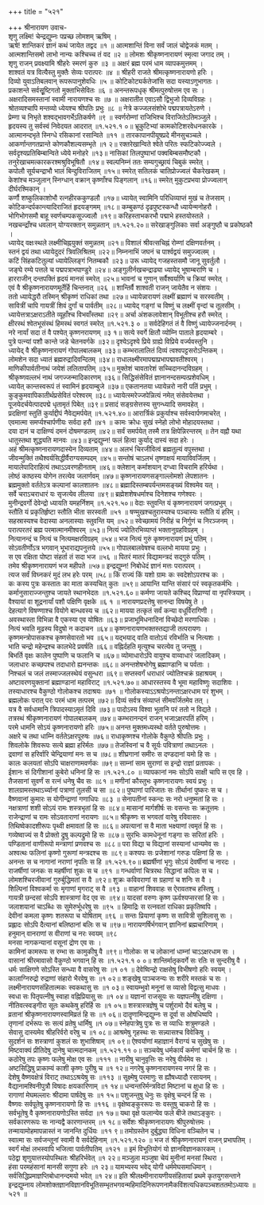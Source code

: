+++
title = "५२१"

+++
श्रीनारायण उवाच-  
शृणु लक्ष्मि! चेन्द्रद्युम्नः पप्रच्छ लोमशम् ऋषिम् ।  
ऋषे! शान्तिकरं ज्ञानं कथं जायेत तद्वद ॥१ ॥
आत्मशान्तिं विना सर्वं जालं चोद्वेजकं मतम् ।  
आत्मशान्तिसमो लाभो नान्यः कश्चिच्च तं वद ॥२ ॥
लोमशः श्रीकृष्णनारायणं स्मृत्वा जगाद तम् ।  
शृणु राजन् प्रवक्ष्यामि श्रीहरेः स्मरणं कुरु ॥३ ॥
अक्षरं ब्रह्म परमं धाम व्यापकमुत्तमम् ।  
शाश्वतं यत्र वित्यैस्तु मुक्तैः सेव्यः परात्परः ॥४ ॥
श्रीहरी राजते श्रीमत्कृष्णनारायणो हरिः ।  
दिव्यो युवाऽतिबलवान् रूपरूपानुशेवधिः ॥५ ॥
कोटिकोट्यर्कतेजांसि सदा यस्याऽणुभागतः ।  
प्रकाशन्ते सर्वसूृष्टिगतो मुक्ताभिसेवितः ॥६ ॥
अनन्तरूपधृक् श्रीमत्पुरुषोत्तम एव सः ।  
अक्षरादिसमस्तानां स्वामी नारायणश्च सः ॥७ ॥
अक्षरातीत एवाऽसौ द्विभुजो दिव्यविग्रहः ।  
श्रोतव्यश्चापि मन्तव्यो ध्येयश्च श्रीपतिः प्रभुः ॥८ ॥
नेत्रे कज्जलसंशोभे पद्मपत्रायतेऽरुणे ।  
प्रेम्णा च निभृते शश्वद्भावगर्भेऽतिकर्षणे ॥९ ॥
स्वर्णरोम्णां राजिभिश्च विराजितेऽतिमञ्जुले ।  
हृदयस्य तु सर्वस्वं निवेदयत आदरात् ॥१.५२१.१ ०॥
भ्रूकुटिभ्यां कामकोटिशरवेधनकारके ।  
आत्मानन्दभृते स्निग्धे रसिकानां रसान्विते ॥११ ॥
तारकापानपीयूषप्रदे मीनसुचञ्चले ।  
आकर्णान्तगतप्रान्ते कोणकौशल्यसम्भृते ॥१ २॥
रक्तरेखान्विते श्वेते परितः स्फटिकोज्ज्वले ।  
सर्वदृश्यप्रतिबिम्बान्विते ध्येये मनोहरे ॥१३॥
नासिकां तिलपुष्पाभां पक्वबिम्बसमौष्टकौ ।  
तनुरेखाचमत्कारकरश्मश्रुविभूषितौ ॥१४॥
स्वल्पनिम्नं ततः सम्यगुच्छ्रायं चिबुकं स्मरेत् ।  
कपोलौ सूर्यचन्द्राभौ भालं बिन्दुविराजितम् ॥१५॥
स्मरेत् सतिलकं चातिप्रोज्ज्वलं चैकरेखकम् ।  
केशांश्च मञ्जुलान् स्निग्धान् वक्रान् कृष्णाँश्च पिङ्गलान् ॥१६॥
स्मरेत् मुकुटप्रभया प्रोज्ज्वलान् दीर्घरश्मिकान् ।  
कर्णौ शष्कुलिकाशोभौ रत्नहीरककुण्डलौ ॥१७॥
ध्यायेत् स्वामिनि परिधिव्याप्तं मुखं च तेजसाम् ।  
कोटिकन्दर्पकान्त्यादिराजितं हृदयङ्गमम् ॥१८॥
कम्बुकण्ठं दृढपुष्टस्कन्धौ ध्यायेन्मनोहरौ ।  
भोगिभोगसमौ बाहू स्वर्णचम्पकसूज्ज्वलौ ॥१९॥
करिहस्ताभकरभौ पद्माभे हस्तयोस्तले ।  
नखचन्द्राँश्च धवलान् योग्यरक्तान् समुन्नतान् ॥१.५२१.२०॥
सरेखाङ्गुलिकाः सर्वा अङ्गुष्ठौ च प्रकोष्ठकौ ।  
ध्यायेद् वक्षःस्थले लक्ष्मीचिह्नयुक्तं समुन्नतम् ॥२१॥
विशालं श्रीवत्सचिह्नं रोम्णां दक्षिणवर्तनम् ।  
स्तनं द्वयं तथा ध्यायेदुदरं त्रिवलिश्रितम् ॥२२॥
निम्ननाभिं जघनं च पार्श्वद्वयं समुज्ज्वलम् ।  
कटिं सिंहकटितुल्यां ध्यायेल्लिङ्गं नितम्बकौ ॥२३॥
उरू ध्यायेद् गजहस्तसमौ जानू सुवर्तुलौ ।  
जङ्घे रम्ये पत्तले च पद्मपत्राभपाण्डुरे ॥२४॥
अङ्गुलीर्नखचन्द्राढ्या ध्यायेद् भूषाम्बराणि च ।  
हारराजीन् दन्तपक्तिं हृदयं मानसं स्मरेत् ॥२५॥
भावनां च गुणान् सर्वैश्वर्याणि च क्रियां स्मरेत् ।  
एवं वै श्रीकृष्णनारायणमूर्तेर्हि चिन्तनात् ॥२६ ॥
शान्तिर्वै शाश्वती राजन् जायेतैव न संशयः ।  
ततो ध्यायेद्धरौ तस्मिन् श्रीकृष्णं राधिकां तथा ॥२७॥
ध्यायेन्नारायणं लक्ष्मीं ब्रह्माणं च सरस्वतीम् ।  
सावित्रीं चापि गायत्रीं शिवं दुर्गां च पार्वतीम् ॥२८॥
ध्यायेद् गङ्गां च विष्णुं च लक्ष्मीं वृन्दां च तूलसीम् ।  
ध्यायेत्तत्राऽक्षराऽतीते व्यूहाँश्च विभवाँस्तथा ॥२९॥
अर्चा अंशकलावेशान् विभूतीश्च हरौ स्मरेत् ।  
क्षीरस्थं श्वेतभूसंस्थं हिमस्थं स्वगतं स्मरेत् ॥१.५२१.३ ० ॥
सर्वदेहिगतं तं वै विष्णुं ध्यायेज्जनार्दनम् ।  
नरे नार्यां सदा तं वै पश्येत् कृष्णनरायणम् ॥३ १॥
सत्ये स्वर्गे क्षितौ व्योम्नि पाताले हृदयाम्बरे ।  
पुत्रे पत्न्यां पशौ कान्ते जडे चेतनवर्गके ॥३२॥
दृश्येऽदृश्ये प्रिये ग्राह्ये विप्रिये वर्ज्यवस्तुनि ।  
ध्यायेद् वै श्रीकृष्णनारायणं गोपालबालकम् ॥३३॥
कम्भरालालितं दिव्यं त्वश्वपट्टसरोऽन्तिकम् ।  
लोमशेन सदा ध्यातं ब्रह्मरुद्रादिवन्दितम् ॥३४॥
राधालक्ष्मीरमापद्माप्रभापद्मावतीश्वरम् ।  
माणिकीपार्वतीनाथं जयेशं ललितापतिम् ॥३५॥
मुक्तेशं चावतारेशं सच्चिदानन्दविग्रहम् ।  
श्रीकृष्णवल्लभं नाथं जगज्जन्मादिकारणम् ॥३६॥
सिद्धिसंसेवितं ज्ञानानन्दसम्पत्प्रशेवधिम् ।  
ध्यायेत् कान्तस्वरूपं तं स्वामिनं हृदयाम्बुजे ॥३७॥
एकतानतया ध्यायेन्नरो नारी पतिं प्रभुम् ।  
कुङ्कुमवापिकातीर्थप्रसेवितं परेश्वरम् ॥३८॥
ध्यायेत्स्मरेज्जपेन्नित्यं नमेत् संसेवयेत्तथा ।  
पूजयेदर्चयेत्पादपद्मे धृतामृतं पिबेत् ॥३९॥
प्रसादं सङ्ग्रसेत्तस्य सुगन्ध्यादि समावहेत् ।  
प्रदक्षिणां स्तुतिं कुर्याद्दीपं नैवेद्यमर्पयेत् ॥१.५२१.४०॥
आरार्त्रिकं प्रकुर्याश्च सर्वस्वार्पणमाचरेत् ।  
एवमात्मा समर्प्यश्चार्पणीयः सर्वदा हरौ ॥४१ ॥
कामः क्रोधः सुखं स्नेहो लोभो मोहादयस्तथा ।  
दया दानं च दाक्षिण्यं दमनं दोषमण्डलम् ॥४२॥
सर्वं समर्पयेत् तस्मै तत्र क्षिपेन्निरन्तरम् ॥
तेन वह्नौ यथा धातुस्तथा शुद्ध्यति मानवः ॥४३॥
इन्द्रद्युम्न! फलं हित्वा कुर्याद् दास्यं सदा हरेः ।  
अहं श्रीमत्कृष्णनारायणदास्येन दिव्यताम् ॥४४॥
अलभं चिरजीवित्वं ब्रह्मतुल्यं वपुस्तथा ।  
जीवन्मुक्तिं तथैश्वर्यसिद्धीर्वैराग्यसम्पदम् ॥४५॥
सन्तोषं चाऽलभं तृष्णाक्षयं मायाविवर्जितम् ।  
मायालेपादिराहित्यं तथाऽऽवरणहीनताम् ॥४६॥
क्लेशान् कर्माशयान् दग्ध्वा विचरामि हरिर्यथा ।  
लोष्ठं काष्ठस्य योगेन तरत्येव जलार्णवम् ॥४७॥
कृष्णनारायणसङ्गाल्लोमशो लेपशातनः ।  
ब्रह्ममुक्तो वर्ततेऽत्र कल्पानां कालशातनः ॥४८॥
ब्रह्मादिस्तम्बपर्यन्तमसङ्ख्यं विश्वमेव यत् ।  
सर्वे चराऽचराधारं यः सृजत्येव लीलया ॥४९॥
ब्रह्मेशशेषधर्माश्च दिनेशश्च गणेश्वरः ।  
मुनीन्द्रवर्गो देवेन्द्रो ध्यायति यमहर्निशम् ॥१.५२१.५०॥
वेदाः स्तुवन्ति यं कृष्णनारायणं जगत्प्रभुम् ।  
स्तौति यं प्रकृतिर्हृष्टा स्तौति भीता सरस्वती ॥५१ ॥
षण्मुखश्चतुरास्यश्च पञ्चास्यः स्तौति यं हरिम् ।  
सहस्रास्यश्च वेदास्या अनलास्याः स्तुवन्ति यम् ॥५२॥
स्वेच्छामयं निरीहं च निर्गुणं च निरञ्जनम् ।  
परात्परतरं ब्रह्म परमात्मानमीश्वरम् ॥५३॥
नित्यं ज्योतिरभिव्याप्तं भक्तानुग्रहविग्रहम् ।  
नित्यानन्दं च नित्यं च नित्यमक्षरविग्रहम् ॥५४॥
भज नित्यं गुरुं कृष्णनारायणं प्रभुं पतिम् ।  
सोऽवतीर्णोऽत्र भगवान् भूभाराद्यपनुत्तये ॥५५॥
गोपालबालवेषश्च वल्लभो मायया प्रभुः ।  
स एव रक्षिता पोष्टा संहर्ता तं सदा भज ॥५६ ॥
पितरं मातरं विद्यामन्त्रदं सद्गुरुं पतिम् ।  
तमेव श्रीकृष्णनारायणं भज महीपते ॥५७॥
इन्द्रद्युम्न! निबोधेदं ज्ञानं मत्तः परात्परम् ।  
त्यज सर्वं विघ्नकरं मुदं लभ हरेः परम् ॥५८॥
किं राज्यं किं यशो ग्रामः कः स्वदेशोऽपरश्च कः ।  
कः कस्य पुत्रः कस्तातः का माता कस्यचित् कुतः ॥५९॥
आयान्ति यान्ति संसारं परं स्वकृतकर्मभिः ।  
कर्मानुसाराज्जन्तुश्च जायते स्थानभेदतः ॥१.५२१.६०॥
कर्मणा जायते कश्चिद् विप्राण्यां वा नृपस्त्रियाम् ।  
वैश्यायां वा शूद्रनार्यां पशौ पक्षिणि वृक्षके ॥६ १ ॥
नारायणप्रदत्तेषु सानन्दा विषयेषु ते ।  
देहत्यागे विषण्णाश्च वियोगे बान्धवस्य च ॥६२॥
मायया तत्कृतं सर्वं कन्या वधूर्विरागिणी ।  
अवस्थास्ता विभिन्ना वै एकस्या एव योषितः ॥६३॥
प्रजाभूमिधनादिनां विच्छेदो मरणाधिकः ।  
नित्यं भवति मूढस्य विदुषो न कदाचन ॥६४॥
कृष्णनारायणभक्तस्तद्याजी तत्परायणः ।  
कृष्णमन्त्रोपासकश्च कृष्णसेवारतो भव ॥६५॥
यद्भयाद् वाति वातोऽयं रविर्भाति च नित्यशः ।  
भाति चन्द्रो महेन्द्रश्च कालभेदे प्रवर्षति ॥६६॥
वह्निर्दहति मृत्युश्च चरत्येव तु जन्तुषु ।  
बिभर्ति वृक्षः कालेन पुष्पाणि च फलानि च ॥६७॥
व्योमाधारोऽपि वायुश्च वाय्वाधारं जलादिकम् ।  
जलाधारः कच्छपश्च तदाधारो ह्यनन्तकः ॥६८॥
अनन्तशेषभोगेषु ब्रह्माण्डानि च पर्वताः ।  
निश्चलं च जलं तस्माज्जलस्थेयं वसुन्धरा ॥६९॥
सप्तस्वर्गं धराधारं ज्योतिश्चक्रं ग्रहाश्रयम् ।  
अष्टावरणयुक्तानां ब्रह्माण्डानां महाविराट् ॥१.५२१.७०॥
आधारस्तस्य वै भूमा महाविष्णुः सदाशिवः ।  
तस्याधारश्च वैकुण्ठो गोलोकश्च तदाश्रयः ॥७१ ॥
गोलोकस्याऽऽश्रयोऽनन्ताऽक्षरधाम परं शुभम् ।  
ब्रह्मलोकः परात् परः परमं धाम तत्परम् ॥७२॥
दिव्यं सर्वत्र संव्याप्तं सीमवर्जितमेव तत् ।  
यत्र वै सर्वधामानि त्रिपादस्याऽमृतं दिवि ॥७३॥
पादोऽस्य विश्वा भूतानि परं ततो न विद्यते ।  
तत्रस्थं श्रीकृष्णनारायणं गोपालबालकम् ॥७४॥
कम्भरानन्दनं राजन् भजाऽक्षरपतिं हरिम् ।  
परमे धामनि सोऽयं कृष्णनारायणो हरिः ॥७५॥
अनन्त मुक्तमध्यस्थो वर्तते पुरुषोत्तमः ।  
अक्षरे च तथा धाम्नि वर्ततेऽक्षरपूरुषः ॥७६॥
राधाकृष्णश्च गोलोके वैकुण्ठे श्रीपतिः प्रभुः ।  
शिवलोके शिवरूपः सत्ये ब्रह्मा हरिर्मतः ॥७७॥
तेजस्विनां च वै सूर्यः पवित्राणां तथाऽनलः ।  
द्रवाणां स हरिर्वारि चेन्द्रियाणां मनः स च ॥७८॥
शीघ्रगानां समीरः स दण्डदानां यमो हि सः ।  
कालः कलयतां सोऽपि चाक्षराणामवर्णकः ॥७९॥
साम्नां साम सुराणां स इन्द्रो राज्ञां प्रतापकः ।  
ईशानः सं दिगीशानां कुबेरो धनिनां हि सः ॥१.५२१.८० ॥
व्यापकानां नमः सोऽपि साक्षी चापि स एव हि ।  
तैजसानां सुवर्णं स रत्नं धनेषु चैव सः ॥८१ ॥
मणीनां कौस्तुभः कृष्णनारायणः स्वयं प्रभुः ।  
शालग्रामस्तथाऽर्च्यानां पत्राणां तुलसी च सा ॥८२॥
पुष्पाणां पारिजातः सः तीर्थानां पुष्करः स च ।  
वैष्णवानां कुमारः स योगीन्द्राणां गणाधिपः ॥८३ ॥
सेनापतीनां स्कन्दः सः नरो धनुष्मतां हि सः ।  
नक्षत्राणां शशी सोऽयं रामः शस्त्रभृतां हि सः ॥८४॥
मासानां मार्गशीर्षः सः वसन्तः सः क्रतूत्तमः ।  
राजेन्द्राणां च रामः सोऽवताराणां नरायणः ॥८५॥
श्रीकृष्णः स भगवतां वारेषु रविवासरः ।  
तिथिष्वेकादशीरूपः पृथ्वी क्षमावतां हि सः ॥८६॥
अपत्यानां स वै माता भक्ष्याणां त्वमृतं हि सः ।  
गव्येष्वाज्यं स वै प्रोक्तो द्रुषु कल्पद्रुमो हि सः ॥८७॥
सुरभिः कामधेनूनां गङ्गा सः सरितां हरिः ।  
पण्डितानां वाणीरूपो मन्त्राणां प्रणवश्च सः ॥८८॥
परा विद्या च विद्यानां सस्यानां धान्यमेव सः ।  
अश्वत्थः फलिनां कृष्णो गुरूणां मन्त्रदश्च सः ॥८९॥
कश्यपः सः प्रजेशानां गरुडः पक्षिणां हि सः ।  
अनन्तः स च नागानां नराणां नृपतिः स हि ॥१.५२१.९०॥
ब्रह्मर्षीणां भृगुः सोऽयं देवर्षीणां च नारदः ।  
राजर्षीणां जनकः स महर्षीणां शुकः स च ॥९१ ॥
गन्धर्वाणां चित्ररथः सिद्धानां कपिलः स च ।  
लोमशश्चिरजीवानां गुरुर्बुद्धिमतां स वै ॥९२॥
शुक्रः कविवराणां स ग्रहाणां च शनिः स वै ।  
शिल्पिनां विश्वकर्मा सः मृगाणां मृगराट् स वै ॥९३ ॥
वाहानां शिववाहः स ऐरावतश्च हस्तिषु ।  
गायत्री छन्दसां सोऽपि शास्त्राणां वेद एव सः ॥९४॥
यादसां वरुणः कृष्ण ऊर्वश्यप्सरसां हि सः ।  
जलाशयानां चाऽब्धिः सः सुमेरुर्भूधरेषु सः ॥९५ ॥
हिमाद्रिः स रत्नवतां राधिका प्रकृतिष्वपि ।  
देवीनां कमला कृष्णः शतरूपा च योषिताम् ॥९६ ॥
सन्तः प्रियाणां कृष्णः स सावित्री सुशिलासु सः ।  
प्रह्लादः सोऽपि दैत्यानां बलिष्ठानां बलिः स च ॥९७॥
नारायणर्षिर्भगवान् ज्ञानिनां ब्रह्मचारिणाम् ।  
हनुमान् वानराणां स वीराणां च नरः स्वयम् ॥९८  
मनसा नागकन्यानां वसूनां द्रोण एव सः ।  
कामिनां कामरूपः स रम्भा सः कामुकीषु वै ॥९९॥
गोलोकः स च लोकानां धाम्नां चाऽऽक्षरधाम सः ।  
वासानां श्रीरमावासो वैकुण्ठो भगवान् हि सः ॥१.५२१.१ ० ०॥
शान्तिर्मातृकवर्गे सः रतिः स सुन्दरीषु वै ।  
धर्मः साक्षिगणे सोऽस्ति सन्ध्या वै वासरेषु सः ॥१ ०१ ॥
देवेष्विन्द्रो राक्षसेषु विभीषणो हरिः स्वयम् ।  
कालाग्निरुद्रो रुद्राणां संहारो भैरवेषु सः ॥१ ०२॥
शङ्खेषु पाञ्चजन्यः सः शरीरे मस्तकं च सः ।  
लक्ष्मीनारायणसंहितात्मकः स्वकथासु सः ॥१ ०३॥
स्वायम्भुवो मनूनां स व्यासो विद्वत्सु माधवः ।  
स्वधा सः पितृपत्नीषु स्वाहा वह्निप्रियासु सः ॥१ ०४॥
यज्ञानां राजसूयः सः यज्ञपत्नीषु दक्षिणा ।  
नीतिवत्स्वङ्गीरा सूतः कथकेषु हरिर्हि सः ॥१ ०५॥
शस्त्रास्त्रज्ञेषु च पर्शुरामो दैवं बलेषु च ।  
व्रतानां श्रीकृष्णनारायणस्वामिव्रतं हि सः ॥१ ०६॥
दातॄणामिन्द्रद्युम्नः स दूर्वा स ओषधिष्वपि ।  
तृणानां दर्भरूपः सः सत्यं व्रतेषु धार्मिषु ॥१ ०७॥
स्नेहपात्रेषु पुत्रः सः स व्याधिः शत्रुमण्डले ।  
सेवासु दास्यमेव श्रीहरिर्वरो वरेषु च ॥१ ०८॥
आश्रमेषु गृहस्थः सः सन्न्यासश्च विवेकिषु ।  
सुदर्शनं सः शस्त्राणां कुशलं सः शुभाशिषाम् ॥१ ०९॥
ऐश्वर्याणां महाज्ञानं वैराग्यं च सुखेषु सः ।  
मिष्टवाक्यं प्रीतिदेषु दानेषु चात्मदानकम् ॥१.५२१.११ ०॥
सञ्चयेषु धर्मकार्यं कर्मणां चार्चनं हि सः ।  
कठोरेषु तपः कृष्णः फलेषु मोक्ष एव सः ॥१११ ॥
नारीषु चानुवृत्तिः सः नरेषु वीर्यमेव सः ।  
अष्टसिद्धिषु प्राकाम्यं काशी कृष्णः पुरीषु च ॥१ १२॥
नगरेषु कृष्णनारायणस्य नगरं हि सः ।  
देशेषु वैष्णवक्षेत्रं विराट् तथाऽऽश्रयेषु सः ॥११३ ॥
सूक्ष्मेषु परमाणुः स ह्यौषध्यादौ रसायनम् ।  
वैद्यानामश्विनीपुत्रौ विषादः क्षयकारिणाम् ॥१ १४॥
धन्वन्तरिर्मन्त्रविदां मिष्टानां च क्षुधा हि सः ।  
रागाणां मेघमल्लारः श्रीदामा पार्षदेषु सः ॥१ १५॥
पशुजन्तुषु धेनुः सः वृक्षेषु चन्दनं हि सः ।  
वैष्णवः सर्वपूतेषु कृष्णनारायणो हि सः ॥११६ ॥
वृक्षेष्वङ्कुररूपः सः वस्तुषु चाकरो हि सः ।  
सर्वभूतेषु वै कृष्णनारायणोऽस्ति सर्वदा ॥१ १७॥
यथा वृक्षे फलान्येव फले बीजे तथाऽङ्कुरः ।  
सर्वकारणरूपः सः नान्यद्वै कारणान्तरम् ॥१ १८॥
सर्वेशः श्रीकृष्णनारायणः श्रीपुरुषोत्तमः ।  
तन्मायामोहमापन्नास्तं न जानन्ति दुर्धियः ॥११ ९॥
तमोग्रस्तेन दुर्बुद्ध्या विधिना वञ्चितेन च ।  
स्वात्मा सः सर्वजन्तूनां स्वामी वै सर्वदेहिनाम् ॥१.५२१.१२० ॥
भज तं श्रीकृष्णनारायणं राजन् प्रभापतिम् ।  
स्वर्गं मोक्षं लभस्वापि भजित्वा पार्वतीपतिम् ॥१२१ ॥
इमं विभूतियोगं यो ज्ञानविज्ञानकारकम् ।  
पठेद्वा शृणुयात्तस्योपस्थितः श्रीहरिर्भवेत् ॥१ २२॥
मञ्जुला मञ्जुषा चेयं मुनीनां मनसां स्थिरा ।  
हंसा परमहंसानां मानसी सगुणा हरेः ॥१ २३॥
यामभ्यस्य भवेद् योगी धर्ममेघसमाधिमान् ।  
सर्वसिद्धिप्रमाज्ञप्तिबोधानन्दमयो भवेत् ॥१ २४॥
इति श्रीलक्ष्मीनारायणीयसंहितायां प्रथमे कृतयुगसन्ताने इन्द्रद्युम्नाय लोमशोक्तज्ञानविज्ञानविभूतिसम्भृतभगवन्महिमादिनिरूपणनामैकविंशत्यधिकपञ्चशततमोऽध्यायः ॥५२१ ॥
    
